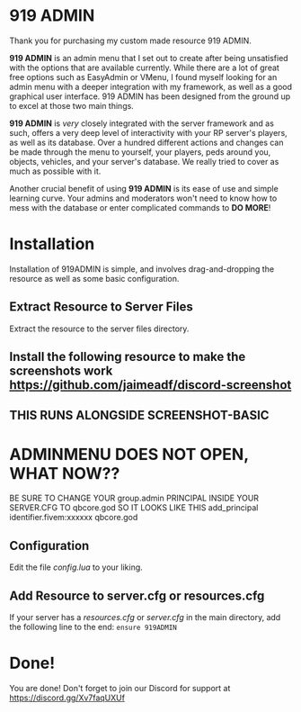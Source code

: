 # 919 ADMIN

Thank you for purchasing my custom made resource 919 ADMIN. 

**919 ADMIN** is an admin menu that I set out to create after being unsatisfied with the options that are available currently. While there are a lot of great free options such as EasyAdmin or VMenu, I found myself looking for an admin menu with a deeper integration with my framework, as well as a good graphical user interface. 919 ADMIN has been designed from the ground up to excel at those two main things.

**919 ADMIN** is _very_ closely integrated with the server framework and as such, offers a very deep level of interactivity with your RP server's players, as well as its database. Over a hundred different actions and changes can be made through the menu to yourself, your players, peds around you, objects, vehicles, and your server's database. We really tried to cover as much as possible with it.

Another crucial benefit of using **919 ADMIN** is its ease of use and simple learning curve. Your admins and moderators won't need to know how to mess with the database or enter complicated commands to **DO MORE**!

# Installation
Installation of 919ADMIN is simple, and involves drag-and-dropping the resource as well as some basic configuration.

## Extract Resource to Server Files
Extract the resource to the server files directory.

## Install the following resource to make the screenshots work https://github.com/jaimeadf/discord-screenshot
## THIS RUNS ALONGSIDE SCREENSHOT-BASIC

# ADMINMENU DOES NOT OPEN, WHAT NOW??
BE SURE TO CHANGE YOUR group.admin PRINCIPAL INSIDE YOUR SERVER.CFG TO qbcore.god SO IT LOOKS LIKE THIS
add_principal identifier.fivem:xxxxxx qbcore.god

## Configuration

Edit the file _config.lua_ to your liking.

## Add Resource to server.cfg or resources.cfg
If your server has a _resources.cfg_ or _server.cfg_ in the main directory, add the following line to the end:
``ensure 919ADMIN``

# Done!
You are done! Don't forget to join our Discord for support at https://discord.gg/Xv7faqUXUf